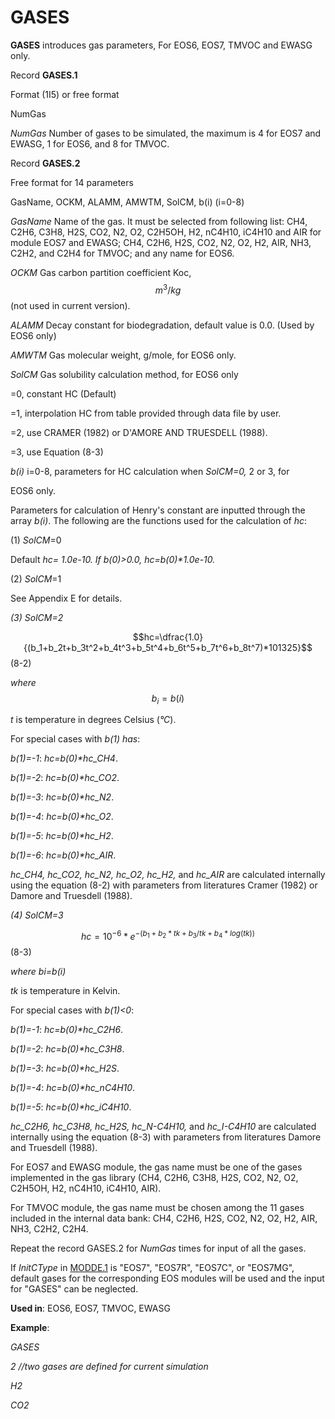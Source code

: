 # GASES

**GASES**          introduces gas parameters, For EOS6, EOS7, TMVOC and EWASG only.&#x20;

Record **GASES.1**

&#x20;                       Format (1I5) or free format

&#x20;                       NumGas

_NumGas_              Number of gases to be simulated, the maximum is 4 for EOS7 and EWASG, 1 for EOS6, and 8 for TMVOC.

Record **GASES.2**

&#x20;                       Free format for 14 parameters

&#x20;                       GasName, OCKM, ALAMM, AMWTM, SolCM, b(i) (i=0-8)

_GasName_         Name of the gas. It must be selected from following list: CH4, C2H6, C3H8, H2S, CO2, N2, O2, C2H5OH, H2, nC4H10, iC4H10 and AIR for module EOS7 and EWASG; CH4, C2H6, H2S, CO2, N2, O2, H2, AIR, NH3, C2H2, and C2H4 for TMVOC; and any name for EOS6.

_OCKM_              Gas carbon partition coefficient Koc,  $$m^3/kg$$ (not used in current version).

_ALAMM_           Decay constant for biodegradation, default value is 0.0. (Used by EOS6                                         only)

&#x20;_AMWTM_         Gas molecular weight, g/mole, for EOS6 only.

&#x20;_SolCM_             Gas solubility calculation method, for EOS6 only

&#x20;                                      \=0, constant HC (Default)

&#x20;                                      \=1, interpolation HC from table provided through data file by user.

&#x20;                                      \=2, use CRAMER (1982) or D'AMORE AND TRUESDELL (1988).

&#x20;                                      \=3, use Equation (8-3)

_b(i)_                    i=0-8, parameters for HC calculation when _SolCM=0,_ 2 or 3, for

&#x20;                                      EOS6 only.

Parameters for calculation of Henry's constant are inputted through the array _b(i)_. The following are the functions used for the calculation of _hc_:

(1)   _SolCM_=0

Default _hc=_ _1.0e-10. If b(0)>0.0, hc=b(0)\*1.0e-10._&#x20;

(2)   _SolCM_=1

See Appendix E for details.

_(3)   SolCM=2_

$$hc=\dfrac{1.0}{(b_1+b_2t+b_3t^2+b_4t^3+b_5t^4+b_6t^5+b_7t^6+b_8t^7)*101325}$$                                        (8-2)

_where_ $$b_i=b(i)$$&#x20;

_t_ is temperature in degrees Celsius (_°C_).

For special cases with _b(1) has_:

_b(1)=-1_: _hc=b(0)\*hc\_CH4_.

_b(1)=-2_: _hc=b(0)\*hc\_CO2_.

_b(1)=-3_: _hc=b(0)\*hc\_N2_.

_b(1)=-4_: _hc=b(0)\*hc\_O2_.

_b(1)=-5_: _hc=b(0)\*hc\_H2_.

_b(1)=-6_: _hc=b(0)\*hc\_AIR_.

&#x20;_hc\_CH4, hc\_CO2, hc\_N2, hc\_O2, hc\_H2,_ and _hc\_AIR_ are calculated internally using the equation (8-2) with parameters from literatures Cramer (1982) or Damore and Truesdell (1988).

_(4)   SolCM=3_

$$hc=10^{-6}*e^{-(b_1+b_2*tk+b_3/tk+b_4*log(tk))}$$                                                                                          (8-3)

_where bi=b(i)_

_tk_ is temperature in Kelvin.

For special cases with _b(1)<0_:

_b(1)=-1_: _hc=b(0)\*hc\_C2H6_.

_b(1)=-2_: _hc=b(0)\*hc\_C3H8_.

_b(1)=-3_: _hc=b(0)\*hc\_H2S_.

_b(1)=-4_: _hc=b(0)\*hc\_nC4H10_.

_b(1)=-5_: _hc=b(0)\*hc\_iC4H10_.

_hc\_C2H6, hc\_C3H8, hc\_H2S, hc\_N-C4H10,_ and _hc\_I-C4H10_ are calculated internally using the equation (8-3) with parameters from literatures Damore and Truesdell (1988).

For EOS7 and EWASG module, the gas name must be one of the gases implemented in the gas library (CH4, C2H6, C3H8, H2S, CO2, N2, O2, C2H5OH, H2, nC4H10, iC4H10, AIR). &#x20;

For TMVOC module, the gas name must be chosen among the 11 gases included in the internal data bank: CH4, C2H6, H2S, CO2, N2, O2, H2, AIR, NH3, C2H2, C2H4.

Repeat the record GASES.2 for _NumGas_ times for input of all the gases.

If  _InitCType_ in [MODDE.1](modde.md) is "EOS7", "EOS7R", "EOS7C", or "EOS7MG", default gases for the corresponding EOS modules will be used and the input for "GASES" can be neglected.&#x20;

**Used in**: EOS6, EOS7, TMVOC, EWASG

**Example**:

_GASES_

_2                                            //two gases are defined for current simulation_

_H2_

_CO2_
